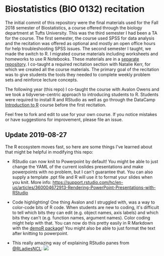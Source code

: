 # Biostatistics (BIO 0132) recitation

The initial commit of this repository were the final materials used for the Fall 2018 semester of Biostatistics, a course offered through the biology department at Tufts University.  This was the third semester I had been a TA for the course.  The first semester, the course used SPSS for data analysis and the recitation was offered as optional and mostly an open office hours for help troubleshooting SPSS issues.  The second semester I taught, we made the switch to R.  I migrated course materials including worksheets and homeworks to use R Notebooks.  These materials are in a [separate repository](https://github.com/Aariq/biostats-recitation).  I co-taught a required recitation section with Natalie Kerr, for which we created all the course materials. The primary goal of the recitation was to give students the tools they needed to complete weekly problem sets and reinforce lecture concepts.

The following year (this repo) I co-taught the course with Avalon Owens and we took a tidyverse-centric approach to introducing students to R.  Students were required to install R and RStudio as well as go through the DataCamp [Introduction to R](https://www.datacamp.com/courses/free-introduction-to-r) course before the first recitation.

Feel free to fork and edit to use for your own course. If you notice mistakes or have suggestions for improvement, please file an issue.


## Update 2019-08-27

The R ecosystem moves fast, so here are some things I've learned about that might be helpful in modifying this repo:

- RStudio can now knit to Powerpoint by default! You might be able to just change the YAML of the current ioslides presentations and make powerpoints with no problem, but I can't guarantee that.  You can also supply a template .ppt file and R will use it to format your slides when you knit.  More info: https://support.rstudio.com/hc/en-us/articles/360004672913-Rendering-PowerPoint-Presentations-with-RStudio

- Code highlighting!  One thing Avalon and I struggled with, was a way to color-code bits of R code.  When students are new to coding, it's difficult to tell which bits they can edit (e.g. object names, axis labels) and which bits they can't (e.g. function names, argument names).  Color coding might help with that.  You can now do this pretty easily in R Markdown with the [demoR package](https://web.calpoly.edu/~kbodwin/demoR/articles/demoR.html)!  You might also be able to just format the text after knitting to powerpoint.

- This really amazing way of explaining RStudio panes from [@RLadiesNCL](https://twitter.com/RLadiesNCL/status/1138812826917724160):
![](https://pbs.twimg.com/media/D83d2-dW4AULriR?format=jpg&name=medium)
